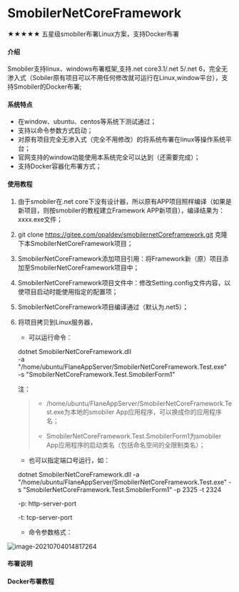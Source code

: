 # SmobilerNetCoreFramework

**★★★★★** 五星级smobiler布署Linux方案，支持Docker布署

#### 介绍
Smobiler支持linux、windows布署框架,支持.net core3.1/.net 5/.net 6，完全无渗入式（Sobiler原有项目可以不用任何修改就可运行在Linux,window平台），支持Smobiler的Docker布署;

#### 系统特点

- 在window、ubuntu、centos等系统下测试通过；
- 支持以命令参数方式启动；
- 对原有项目完全无渗入式（完全不用修改）的将系统布署在linux等操作系统平台；
- 官网支持的window功能使用本系统完全可以达到（还需要完成）；
- 支持Docker容器化布署方式；


#### 使用教程

1. 由于smobiler在.net core下没有设计器，所以原有APP项目照样编译（如果是新项目，则按smobiler的教程建立Framework APP新项目），编译结果为：xxxx.exe文件；

2. git clone https://gitee.com/opaldev/smobilernetCoreframework.git  克隆下本SmobilerNetCoreFramework项目；

3. SmobilerNetCoreFramework添加项目引用：将Framework新（原）项目添加至SmobilerNetCoreFramework项目中；

4. SmobilerNetCoreFramework项目文件中：修改Setting.config文件内容，以使项目启动时能使用指定的配置项；

5. SmobilerNetCoreFramework项目编译通过（默认为.net5）；

6. 将项目拷贝到Linux服务器，

   - 可以运行命令：

   dotnet SmobilerNetCoreFramework.dll \
   -a "/home/ubuntu/FlaneAppServer/SmobilerNetCoreFramework.Test.exe"  \
   -s "SmobilerNetCoreFramework.Test.SmobilerForm1"

   注：

   > - /home/ubuntu/FlaneAppServer/SmobilerNetCoreFramework.Test.exe为本地的smobiler App应用程序，可以换成你的应用程序名；
   >
   > - SmobilerNetCoreFramework.Test.SmobilerForm1为smobiler App应用程序的启动类名（包括命名空间的全限制类名）；

   

   - 也可以指定端口号运行，如：

   dotnet SmobilerNetCoreFramework.dll -a "/home/ubuntu/FlaneAppServer/SmobilerNetCoreFramework.Test.exe"  -s "SmobilerNetCoreFramework.Test.SmobilerForm1" -p 2325 -t 2324

   -p: http-server-port

   -t: tcp-server-port

   - 命令参数格式：

 ![image-20210704014817264](F:\FlaneSaas\smobilernetCoreframework\SmobilerNetCoreFramework\wwwroot\images\commandinfo4.png)





#### 布署说明

#### Docker布署教程

